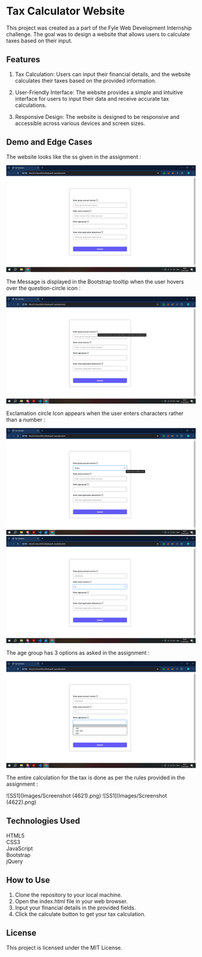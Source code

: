 
# Tax Calculator Website

This project was created as a part of the Fyle Web Development Internship challenge. The goal was to design a website that allows users to calculate taxes based on their input.


## Features

1) Tax Calculation: Users can input their financial details, and the website calculates their taxes based on the provided information.

2) User-Friendly Interface: The website provides a simple and intuitive interface for users to input their data and receive accurate tax calculations.

3) Responsive Design: The website is designed to be responsive and accessible across various devices and screen sizes.

## Demo and Edge Cases

The website looks like the ss given in the assignment :

![SS1](Images/Screenshot_(4606).png)

The Message is displayed in the Bootstrap tooltip when the user hovers over the question-circle icon :

![SS1](Images/Screenshot_(4609).png)

Exclamation circle Icon appears when the user enters characters rather than a number : 

![SS1](Images/Screenshot_(4610).png)
![SS1](Images/Screenshot_(4617).png)

The age group has 3 options as asked in the assignment :

![SS1](Images/Screenshot_(4618).png)

The entire calculation for the tax is done as per the rules provided in the assignment :

![SS1](Images/Screenshot (4621).png)
![SS1](Images/Screenshot (4622).png)

## Technologies Used
HTML5  
CSS3  
JavaScript  
Bootstrap  
jQuery
## How to Use

1) Clone the repository to your local machine.  
2) Open the index.html file in your web browser.  
3) Input your financial details in the provided fields.  
4) Click the calculate button to get your tax calculation.
## License
This project is licensed under the MIT License.
